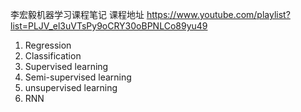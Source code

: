 李宏毅机器学习课程笔记
课程地址
https://www.youtube.com/playlist?list=PLJV_el3uVTsPy9oCRY30oBPNLCo89yu49

1. Regression
2. Classification
3. Supervised learning
4. Semi-supervised learning
5. unsupervised learning
6. RNN
